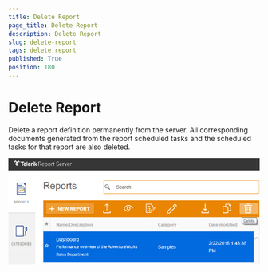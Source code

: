 ```yaml
---
title: Delete Report
page_title: Delete Report
description: Delete Report
slug: delete-report
tags: delete,report
published: True
position: 180
---
```


# Delete Report



Delete a report definition permanently from the server. All corresponding documents generated from the report scheduled tasks and the scheduled tasks for that report are also deleted.

![delete report](../images/report-server-images/reports-management/delete-report.png)